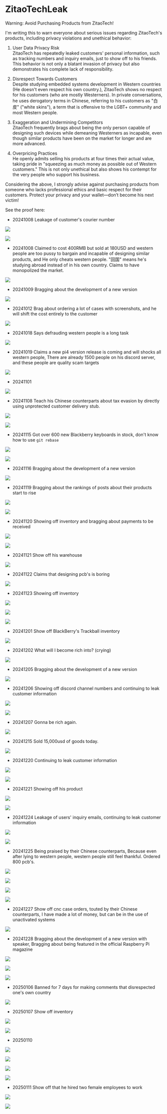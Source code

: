 # ZitaoTechLeak

Warning: Avoid Purchasing Products from ZitaoTech!

I'm writing this to warn everyone about serious issues regarding ZitaoTech's products, including privacy violations and unethical behavior:

1. User Data Privacy Risk</br>ZitaoTech has repeatedly leaked customers' personal information, such as tracking numbers and inquiry emails, just to show off to his friends. This behavior is not only a blatant invasion of privacy but also demonstrates his complete lack of responsibility.

2. Disrespect Towards Customers</br>Despite studying embedded systems development in Western countries (He doesn't even respect his own country.), ZitaoTech shows no respect for his customers (who are mostly Westerners). In private conversations, he uses derogatory terms in Chinese, referring to his customers as "白皮" ("white skins"), a term that is offensive to the LGBT+ community and most Western people.

3. Exaggeration and Undermining Competitors</br>ZitaoTech frequently brags about being the only person capable of designing such devices while demeaning Westerners as incapable, even though similar products have been on the market for longer and are more advanced.

4. Overpricing Practices</br>He openly admits selling his products at four times their actual value, taking pride in "squeezing as much money as possible out of Western customers." This is not only unethical but also shows his contempt for the very people who support his business.

Considering the above, I strongly advise against purchasing products from someone who lacks professional ethics and basic respect for their customers. Protect your privacy and your wallet—don’t become his next victim!

See the proof here:

+ 20241008 Leakage of customer's courier number

![](./20241008.jpg)

![](./20241008-01-bigpicture.jpg)

+ 20241008 Claimed to cost 400RMB but sold at 180USD and western people are too pussy to bargain and incapable of designing similar products, and He only cheats western people. "回国" means he's studying abroad instead of in his own country. Claims to have monopolized the market.

![](./20241008-01.jpg)

+ 20241009 Bragging about the development of a new version

![](./20241009.jpg)

+ 20241012 Brag about ordering a lot of cases with screenshots, and he will shift the cost entirely to the customer

![](./20241012.jpg)

+ 20241018 Says defrauding western people is a long task

![](./20241018.jpg)

+ 20241019 Claims a new pi4 version release is coming and will shocks all western people, There are already 1500 people on his discord server, and these people are quality scam targets

![](./20241019.jpg)

+ 20241101

![](./20241101.png)

+ 20241108 Teach his Chinese counterparts about tax evasion by directly using unprotected customer delivery stub.

![](./20241108-1.jpg)

![](./20241108-2.jpg)

+ 20241115 Got over 600 new Blackberry keyboards in stock, don't know how to use `git rebase`

![](./20241115-1.jpg)

![](./20241115-2.jpg)

+ 20241116 Bragging about the development of a new version

![](./20241116.jpg)

+ 20241119 Bragging about the rankings of posts about their products start to rise

![](./20241119-1.jpg)

![](./20241119-2.png)

+ 20241120 Showing off inventory and bragging about payments to be received

![](./20241120-1.jpg)

![](./20241120-2.jpg)

+ 20241121 Show off his warehouse

![](./20241121.jpg)

+ 20241122 Claims that designing pcb's is boring

![](./20241122.jpg)

+ 20241123 Showing off inventory

![](./20241123-1.jpg)

![](./20241123-2.jpg)

![](./20241123-3.jpg)

+ 20241201 Show off BlackBerry's Trackball inventory

![](./20241201.jpg)

+ 20241202 What will I become rich into? (crying)

![](./20241202.jpg)

+ 20241205 Bragging about the development of a new version

![](./20241205.jpg)

+ 20241206 Showing off discord channel numbers and continuing to leak customer information

![](./20241206-1.jpg)

![](./20241206-2-bigpicture.jpg)

+ 20241207 Gonna be rich again.

![](./20241207.jpg)

+ 20241215 Sold 15,000usd of goods today.

![](./20241215.jpg)

+ 20241220 Continuing to leak customer information

![](./20241220-1.jpg)

![](./20241220-2-bigpicture.jpg)

+ 20241221 Showing off his product

![](./20241221-1.png)

![](./20241221-2.png)

+ 20241224 Leakage of users' inquiry emails, continuing to leak customer information

![](./20241224-1.jpg)

![](./20241224-2-bigpicture.jpg)

+ 20241225 Being praised by their Chinese counterparts, Because even after lying to western people, western people still feel thankful. Ordered 800 pcb's.

![](./20241225-1.jpg)

![](./20241225-2.jpg)

![](./20241225-3.jpg)

![](./20241225-4.jpg)

+ 20241227 Show off cnc case orders, touted by their Chinese counterparts, I have made a lot of money, but can be in the use of unactivated systems

![](./20241227.jpg)

+ 20241228 Bragging about the development of a new version with speaker, Bragging about being featured in the official Raspberry Pi magazine

![](./20241228.jpg)

![](./20241228-1.jpg)

![](./20241228-2.png)

+ 20250106 Banned for 7 days for making comments that disrespected one's own country

![](./20250106.jpg)

+ 20250107 Show off inventory

![](./20250107-1.jpg)

![](./20250107-2.jpg)

+ 20250110

![](./20250110-1.jpg)

![](./20250110-2.jpg)

![](./20250110-3.jpg)

![](./20250110-4.jpg)

+ 20250111 Show off that he hired two female employees to work

![](./20250111-1.jpg)

![](./20250111-2.jpg)
